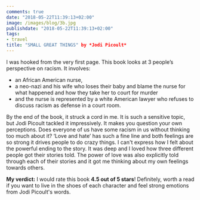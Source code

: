 ```yaml
---
comments: true
date: "2018-05-22T11:39:13+02:00"
image: /images/blog/3b.jpg
publishdate: "2018-05-22T11:39:13+02:00"
tags:
- travel
title: "SMALL GREAT THINGS" by *Jodi Picoult*
---
```

<!--# This is another post-->
I was hooked from the very first page. This book looks at 3 people’s perspective on racism. It involves: 
- an African American nurse, 
- a neo-nazi and his wife who loses their baby and blame the nurse for what happened and how they take her to court for murder 
- and the nurse is represented by a white American lawyer who refuses to discuss racism as defense in a court room. 

By the end of the book, it struck a cord in me. It is such a sensitive topic, but Jodi Picoult tackled it impressively. It makes you question your own perceptions. Does everyone of us have some racism in us without thinking too much about it? ‘Love and hate’ has such a fine line and both feelings are so strong it drives people to do crazy things. I can't express how I felt about the powerful ending to the story. It was deep and I loved how three different people got their stories told. The power of love was also explicitly told through each of their stories and it got me thinking about my own feelings towards others.  

**My verdict:** I would rate this book **4.5 out of 5 stars**! Definitely, worth a read if you want to live in the shoes of each character and feel strong emotions from Jodi Picoult's words. 